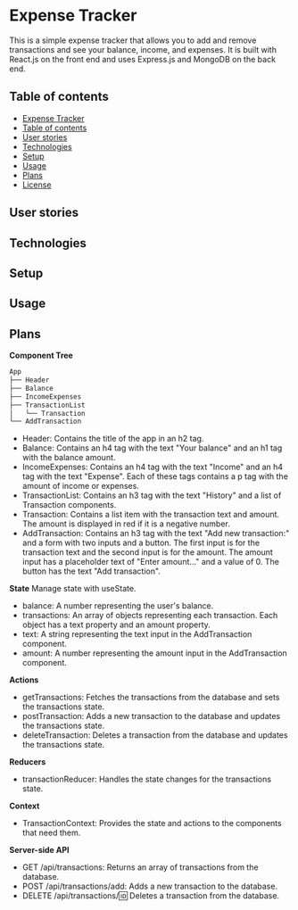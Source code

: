 # Expense Tracker

This is a simple expense tracker that allows you to add and remove transactions and see your balance, income, and expenses. It is built with React.js on the front end and uses Express.js and MongoDB on the back end.

## Table of contents

- [Expense Tracker](#expense-tracker)
- [Table of contents](#table-of-contents)
- [User stories](#user-stories)
- [Technologies](#technologies)
- [Setup](#setup)
- [Usage](#usage)
- [Plans](#plans)
- [License](#license)

## User stories

## Technologies

## Setup

## Usage

## Plans
**Component Tree**
```bash
App
├── Header
├── Balance
├── IncomeExpenses
├── TransactionList
│   └── Transaction
└── AddTransaction
```
- Header: Contains the title of the app in an h2 tag.
- Balance: Contains an h4 tag with the text "Your balance" and an h1 tag with the balance amount.
- IncomeExpenses: Contains an h4 tag with the text "Income" and an h4 tag with the text "Expense". Each of these tags contains a p tag with the amount of income or expenses.
- TransactionList: Contains an h3 tag with the text "History" and a list of Transaction components.
- Transaction: Contains a list item with the transaction text and amount. The amount is displayed in red if it is a negative number.
- AddTransaction: Contains an h3 tag with the text "Add new transaction:" and a form with two inputs and a button. The first input is for the transaction text and the second input is for the amount. The amount input has a placeholder text of "Enter amount..." and a value of 0. The button has the text "Add transaction".

**State**
Manage state with useState.
- balance: A number representing the user's balance.
- transactions: An array of objects representing each transaction. Each object has a text property and an amount property.
- text: A string representing the text input in the AddTransaction component.
- amount: A number representing the amount input in the AddTransaction component.

**Actions**
- getTransactions: Fetches the transactions from the database and sets the transactions state.
- postTransaction: Adds a new transaction to the database and updates the transactions state.
- deleteTransaction: Deletes a transaction from the database and updates the transactions state.

**Reducers**
- transactionReducer: Handles the state changes for the transactions state.

**Context**
- TransactionContext: Provides the state and actions to the components that need them.

**Server-side API**
- GET /api/transactions: Returns an array of transactions from the database.
- POST /api/transactions/add: Adds a new transaction to the database.
- DELETE /api/transactions/:id: Deletes a transaction from the database.


